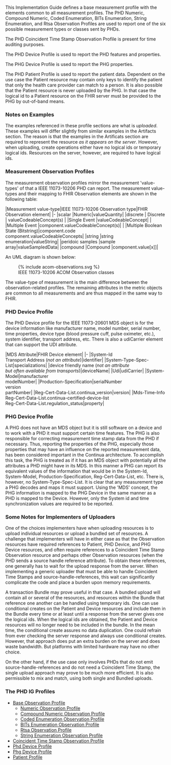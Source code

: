 <style>table, th, td {
border: 1px solid black;
border-collapse:collapse;
padding: 6px;}</style>

This Implementation Guide defines a base measurement profile with the elements common to all measurement profiles. The PHD Numeric, Compound Numeric, Coded Enumeration, BITs Enumeration, String Enumeration, and Rtsa Observation Profiles are used to report one of the six possible measurement types or classes sent by PHDs. 

The PHD Coincident Time Stamp Observation Profile is present for time auditing purposes. 

The PHD Device Profile is used to report the PHD features and properties. 

The PHG Device Profile is used to report the PHG properties.  

The PHD Patient Profile is used to report the patient data. Dependent on the use case the Patient resource may contain only keys to identify the patient that only the health care provider can match to a person. It is also possible that the Patient resource is never uploaded by the PHG. In that case the logical id to a Patient resource on the FHIR server must be provided to the PHG by out-of-band means.

### Notes on Examples
The examples referenced in these profile sections are what is *uploaded*. These examples will differ slightly from similar examples in the Artifacts section. The reason is that the examples in the Artificats section are required to represent the resource *as it appears on the server*. However, when uploading, create operations either have no logical ids or temporary logical ids. Resources on the server, however, are required to have logical ids. 

### Measurement Observation Profiles
The measurement observation profiles mirror the  measurement 'value-types' of that a IEEE 11073-10206 PHD can report. The measurement value-types and their mapping to FHIR Observation elements are shown in the following table:

|Measurement value-type|IEEE 11073-10206 Observation type|FHIR Observation element|
|-
|scalar |Numeric|valueQuantity|
|discrete | Discrete | valueCodeableConcept(s)
| |Single Event |valueCodeableConcept|
| |Multiple Event |component.valueCodeableConcept(s)|
| |Multiple Boolean State (Bitstring)|component.code<br/>component.valueCodeableConcepts|
|string |string enumeration|valueString|
|peridoic samples |sample array|valueSampledData|
|compound |Compound |component.value[x]]|

An UML diagram is shown below:

<figure>
{% include acom-observations.svg %}
<figcaption>IEEE 11073-10206 ACOM Observation classes</figcaption>
</figure>

The value-type of measurement is the main difference between the observation-related profiles. The remaining attributes in the metric objects are common to all measurements and are thus mapped in the same way to FHIR.

### PHD Device Profile
The PHD Device profile for the IEEE 11073-20601 MDS object is for the device information like manufacturer name, model number, serial number, time properties, device type (blood pressure cuff, pulse oximeter, etc.), system identifier, transport address, etc. There is also a udiCarrier element that can support the UDI attribute.  

|MDS Attribute|FHIR Device element|
|-
|System-Id<br/>Transport Address (*not an attribute*)|identifier|
|System-Type-Spec-List|specializations|
|device friendly name (*not an attribute <br>but often available from transports*)|deviceName|
|Udi|udiCarrier|
|System-Model|manufacturer<br>modelNumber|
|Production-Specification|serialNumber<br>version<br>partNumber|
|Reg-Cert-Data-List.continua_version|version|
|Mds-Time-Info<br/>Reg-Cert-Data-List.continua-certified-device-list<br/>Reg-Cert-Data-List.regulation_status|property|

### PHG Device Profile
A PHG does not have an MDS object but it is still software on a device and to work with a PHD it must support certain time features. The PHG is also responsible for correcting measurement time stamp data from the PHD if necessary. Thus, reporting the properties of the PHG, especially those properties that may have an influence on the reported measurement data, has been considered important in the Continua architecture. To accomplish this task, the PHG is treated as if it has an MDS object with potentially all the attributes a PHD might have in its MDS. In this manner a PHG can report its equivalent values of the information that would be in the System-Id, System-Model, Production-Specification, Reg-Cert-Data-List, etc. There is, however, no System-Type-Spec-List. It is clear that any measurement type a PHG decodes and maps it must support. Using the 'MDS' concept, the PHG information is mapped to the PHG Device in the same manner as a PHD is mapped to the Device. However, only the System id and time synchronization values are required to be reported.

### Some Notes for Implementers of Uploaders
One of the choices implementers have when uploading resources is to upload individual resources or upload a bundled set of resources. A challenge that implementers will have in either case as that the Observation resources have required references to Patient, PHD Device, and PHG Device resources, and often require references to a Coincident Time Stamp Observation resource and perhaps other Observation resources (when the PHD sends a source handle reference attribute). To obtain these references, one generally has to wait for the upload response from the server. When implementing a generic uploader that must be able to handle Coincident Time Stamps and source-handle-references, this wait can significantly complicate the code and place a burden upon memory requirements.

A transaction Bundle may prove useful in that case. A bundled upload will contain all or several of the resources, and resources within the Bundle that reference one another can be handled using temporary ids. One can use conditional creates on the Patient and Device resources and include them in the Bundle every time or at least until a response from the server gives one the logical ids. When the logical ids are obtained, the Patient and Device resources will no longer need to be included in the bundle. In the mean time, the conditional create assures no data duplication. One could refrain from ever checking the server response and always use conditional creates. However, that approach does put an extra burden on the server and does waste bandwidth. But platforms with limited hardware may have no other choice.

On the other hand, if the use case only involves PHDs that do not emit source-handle-references and do not need a Coincident Time Stamp, the single upload approach may prove to be much more efficient. It is also permissible to mix and match, using both single and Bundled uploads.

### The PHD IG Profiles

 - [Base Observation Profile](StructureDefinition-PhdBaseObservation.html)
   - [Numeric Observation Profile](NumericObservationProfile.html)
   - [Compound Numeric Observation Profile](CompoundNumericObservationProfile.html)
   - [Coded Enumeration Observation Profile](CodedEnumerationObservationProfile.html)
   - [BITs Enumeration Observation Profile](BITsEnumerationObservationProfile.html)
   - [Rtsa Observation Profile](RtsaObservationProfile.html)
   - [String Enumeration Observation Profile](StringEnumerationObservationProfile.html)
 - [Coincident Time Stamp Observation Profile](CoincidentTimeStampObservationProfile.html)
 - [Phd Device Profile](PhdDeviceProfile.html)
 - [Phg Device Profile](PhgDeviceProfile.html)
 - [Patient Profile](PhdPatientProfile.html)




 
